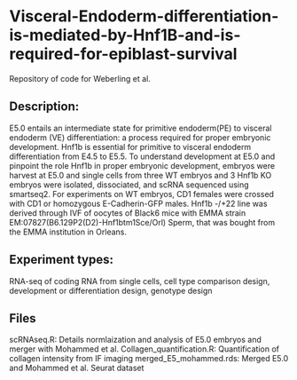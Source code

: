 # Visceral-Endoderm-differentiation-is-mediated-by-Hnf1B-and-is-required-for-epiblast-survival
Repository of code for Weberling et al. 

## Description:
E5.0 entails an intermediate state for primitive endoderm(PE) to visceral endoderm (VE) differentiation: a process required for proper embryonic development. Hnf1b is essential for primitive to visceral endoderm differentiation from E4.5 to E5.5. To understand development at E5.0 and pinpoint the role Hnf1b in proper embryonic development, embryos were harvest at E5.0 and single cells from three WT embryos and 3 Hnf1b KO embryos were isolated, dissociated, and scRNA sequenced using smartseq2. For experiments on WT embryos, CD1 females were crossed with CD1 or homozygous E-Cadherin-GFP males.  Hnf1b -/+22 line was derived through IVF of oocytes of Black6 mice with EMMA strain EM:07827(B6.129P2(D2)-Hnf1btm1Sce/Orl) Sperm, that was bought from the EMMA institution in Orleans. 

## Experiment types: 
RNA-seq of coding RNA from single cells, cell type comparison design, development or differentiation design, genotype design

## Files
scRNAseq.R: Details normlaization and analysis of E5.0 embryos and merger with Mohammed et al.
Collagen_quantification.R: Quantification of collagen intensity from IF imaging
merged_E5_mohammed.rds: Merged E5.0 and Mohammed et al. Seurat dataset
